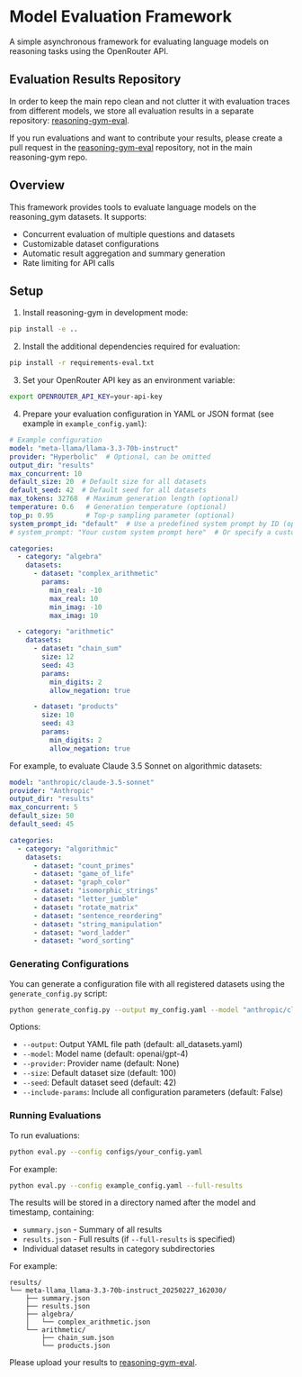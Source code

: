 # Model Evaluation Framework

A simple asynchronous framework for evaluating language models on reasoning tasks using the OpenRouter API.

## Evaluation Results Repository

In order to keep the main repo clean and not clutter it with evaluation traces from different models, we store all evaluation results in a separate repository: [reasoning-gym-eval](https://github.com/open-thought/reasoning-gym-eval).

If you run evaluations and want to contribute your results, please create a pull request in the [reasoning-gym-eval](https://github.com/open-thought/reasoning-gym-eval) repository, not in the main reasoning-gym repo.

## Overview

This framework provides tools to evaluate language models on the reasoning_gym datasets. It supports:
- Concurrent evaluation of multiple questions and datasets
- Customizable dataset configurations
- Automatic result aggregation and summary generation
- Rate limiting for API calls

## Setup

1. Install reasoning-gym in development mode:
```bash
pip install -e ..
```

2. Install the additional dependencies required for evaluation:
```bash
pip install -r requirements-eval.txt
```

3. Set your OpenRouter API key as an environment variable:
```bash
export OPENROUTER_API_KEY=your-api-key
```


4. Prepare your evaluation configuration in YAML or JSON format (see example in `example_config.yaml`):

```yaml
# Example configuration
model: "meta-llama/llama-3.3-70b-instruct"
provider: "Hyperbolic"  # Optional, can be omitted
output_dir: "results"
max_concurrent: 10
default_size: 20  # Default size for all datasets
default_seed: 42  # Default seed for all datasets
max_tokens: 32768  # Maximum generation length (optional)
temperature: 0.6   # Generation temperature (optional)
top_p: 0.95        # Top-p sampling parameter (optional)
system_prompt_id: "default"  # Use a predefined system prompt by ID (optional)
# system_prompt: "Your custom system prompt here"  # Or specify a custom system prompt directly

categories:
  - category: "algebra"
    datasets:
      - dataset: "complex_arithmetic"
        params:
          min_real: -10
          max_real: 10
          min_imag: -10
          max_imag: 10

  - category: "arithmetic"
    datasets:
      - dataset: "chain_sum"
        size: 12
        seed: 43
        params:
          min_digits: 2
          allow_negation: true

      - dataset: "products"
        size: 10
        seed: 43
        params:
          min_digits: 2
          allow_negation: true
```

For example, to evaluate Claude 3.5 Sonnet on algorithmic datasets:

```yaml
model: "anthropic/claude-3.5-sonnet"
provider: "Anthropic"
output_dir: "results"
max_concurrent: 5
default_size: 50
default_seed: 45

categories:
  - category: "algorithmic"
    datasets:
      - dataset: "count_primes"
      - dataset: "game_of_life"
      - dataset: "graph_color"
      - dataset: "isomorphic_strings"
      - dataset: "letter_jumble"
      - dataset: "rotate_matrix"
      - dataset: "sentence_reordering"
      - dataset: "string_manipulation"
      - dataset: "word_ladder"
      - dataset: "word_sorting"
```

### Generating Configurations

You can generate a configuration file with all registered datasets using the `generate_config.py` script:

```bash
python generate_config.py --output my_config.yaml --model "anthropic/claude-3.5-sonnet" --provider "Anthropic" --size 50 --seed 42
```

Options:
- `--output`: Output YAML file path (default: all_datasets.yaml)
- `--model`: Model name (default: openai/gpt-4)
- `--provider`: Provider name (default: None)
- `--size`: Default dataset size (default: 100)
- `--seed`: Default dataset seed (default: 42)
- `--include-params`: Include all configuration parameters (default: False)

### Running Evaluations

To run evaluations:

```bash
python eval.py --config configs/your_config.yaml
```

For example:

```bash
python eval.py --config example_config.yaml --full-results
```


The results will be stored in a directory named after the model and timestamp, containing:
- `summary.json` - Summary of all results
- `results.json` - Full results (if `--full-results` is specified)
- Individual dataset results in category subdirectories

For example:
```
results/
└── meta-llama_llama-3.3-70b-instruct_20250227_162030/
    ├── summary.json
    ├── results.json
    ├── algebra/
    │   └── complex_arithmetic.json
    └── arithmetic/
        ├── chain_sum.json
        └── products.json
```

Please upload your results to [reasoning-gym-eval](https://github.com/open-thought/reasoning-gym-eval).
